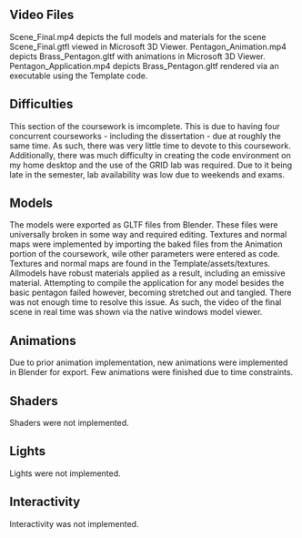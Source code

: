## Video Files
Scene_Final.mp4 depicts the full models and materials for the scene Scene_Final.gtfl viewed in Microsoft 3D Viewer.
Pentagon_Animation.mp4 depicts Brass_Pentagon.gltf with animations in Microsoft 3D Viewer.
Pentagon_Application.mp4 depicts Brass_Pentagon.gltf rendered via an executable using the Template code.

## Difficulties
This section of the coursework is imcomplete. This is due to having four concurrent courseworks - including the dissertation - due at roughly the same time. As such, there was very little time to devote to this coursework. Additionally, there was much difficulty in creating the code environment on my home desktop and the use of the GRID lab was required. Due to it being late in the semester, lab availability was low due to weekends and exams.

## Models
The models were exported as GLTF files from Blender. These files were universally broken in some way and required editing. Textures and normal maps were implemented by importing the baked files from the Animation portion of the coursework, wile other parameters were entered as code. Textures and normal maps are found in the Template/assets/textures. Allmodels have robust materials applied as a result, including an emissive material. Attempting to compile the application for any model besides the basic pentagon failed however, becoming stretched out and tangled. There was not enough time to resolve this issue. As such, the video of the final scene in real time was shown via the native windows model viewer.

## Animations
Due to prior animation implementation, new animations were implemented in Blender for export. Few animations were finished due to time constraints.

## Shaders
Shaders were not implemented.

## Lights
Lights were not implemented.

## Interactivity
Interactivity was not implemented.
